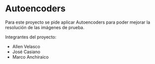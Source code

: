 # Autoencoders

Para este proyecto se pide aplicar Autoencoders para poder mejorar la resolución de las imágenes de prueba.

Integrantes del proyecto:

- Allen Velasco
- José Casiano
- Marco Anchiraico
